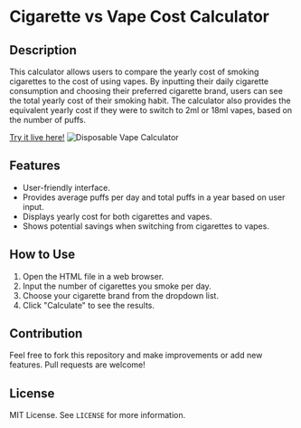 # Cigarette vs Vape Cost Calculator

## Description
This calculator allows users to compare the yearly cost of smoking cigarettes to the cost of using vapes. By inputting their daily cigarette consumption and choosing their preferred cigarette brand, users can see the total yearly cost of their smoking habit. The calculator also provides the equivalent yearly cost if they were to switch to 2ml or 18ml vapes, based on the number of puffs.

[Try it live here!](https://smokeshopstock.com/cigarettes-vs-disposable-vapes-cost-calculator/) 
![Disposable Vape Calculator](https://smokeshopstock.com/wp-content/uploads/2023/09/Cigarette-s-vs-Disposable-Vape-s-Cost-Calculator-Online-Smoke-Shop-Stock.png)

## Features
- User-friendly interface.
- Provides average puffs per day and total puffs in a year based on user input.
- Displays yearly cost for both cigarettes and vapes.
- Shows potential savings when switching from cigarettes to vapes.

## How to Use
1. Open the HTML file in a web browser.
2. Input the number of cigarettes you smoke per day.
3. Choose your cigarette brand from the dropdown list.
4. Click "Calculate" to see the results.

## Contribution
Feel free to fork this repository and make improvements or add new features. Pull requests are welcome!

## License
MIT License. See `LICENSE` for more information.
